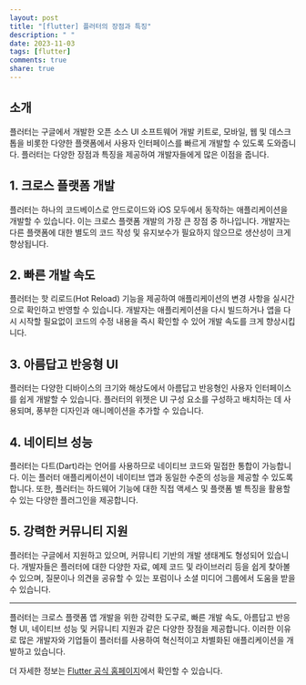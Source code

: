 ```yaml
---
layout: post
title: "[flutter] 플러터의 장점과 특징"
description: " "
date: 2023-11-03
tags: [flutter]
comments: true
share: true
---
```


## 소개

플러터는 구글에서 개발한 오픈 소스 UI 소프트웨어 개발 키트로, 모바일, 웹 및 데스크톱을 비롯한 다양한 플랫폼에서 사용자 인터페이스를 빠르게 개발할 수 있도록 도와줍니다. 플러터는 다양한 장점과 특징을 제공하여 개발자들에게 많은 이점을 줍니다.

## 1. 크로스 플랫폼 개발

플러터는 하나의 코드베이스로 안드로이드와 iOS 모두에서 동작하는 애플리케이션을 개발할 수 있습니다. 이는 크로스 플랫폼 개발의 가장 큰 장점 중 하나입니다. 개발자는 다른 플랫폼에 대한 별도의 코드 작성 및 유지보수가 필요하지 않으므로 생산성이 크게 향상됩니다.

## 2. 빠른 개발 속도

플러터는 핫 리로드(Hot Reload) 기능을 제공하여 애플리케이션의 변경 사항을 실시간으로 확인하고 반영할 수 있습니다. 개발자는 애플리케이션을 다시 빌드하거나 앱을 다시 시작할 필요없이 코드의 수정 내용을 즉시 확인할 수 있어 개발 속도를 크게 향상시킵니다.

## 3. 아름답고 반응형 UI

플러터는 다양한 디바이스의 크기와 해상도에서 아름답고 반응형인 사용자 인터페이스를 쉽게 개발할 수 있습니다. 플러터의 위젯은 UI 구성 요소를 구성하고 배치하는 데 사용되며, 풍부한 디자인과 애니메이션을 추가할 수 있습니다.

## 4. 네이티브 성능

플러터는 다트(Dart)라는 언어를 사용하므로 네이티브 코드와 밀접한 통합이 가능합니다. 이는 플러터 애플리케이션이 네이티브 앱과 동일한 수준의 성능을 제공할 수 있도록 합니다. 또한, 플러터는 하드웨어 기능에 대한 직접 액세스 및 플랫폼 별 특징을 활용할 수 있는 다양한 플러그인을 제공합니다.

## 5. 강력한 커뮤니티 지원

플러터는 구글에서 지원하고 있으며, 커뮤니티 기반의 개발 생태계도 형성되어 있습니다. 개발자들은 플러터에 대한 다양한 자료, 예제 코드 및 라이브러리 등을 쉽게 찾아볼 수 있으며, 질문이나 의견을 공유할 수 있는 포럼이나 소셜 미디어 그룹에서 도움을 받을 수 있습니다.

---

플러터는 크로스 플랫폼 앱 개발을 위한 강력한 도구로, 빠른 개발 속도, 아름답고 반응형 UI, 네이티브 성능 및 커뮤니티 지원과 같은 다양한 장점을 제공합니다. 이러한 이유로 많은 개발자와 기업들이 플러터를 사용하여 혁신적이고 차별화된 애플리케이션을 개발하고 있습니다.

더 자세한 정보는 [Flutter 공식 홈페이지](https://flutter.dev/)에서 확인할 수 있습니다.